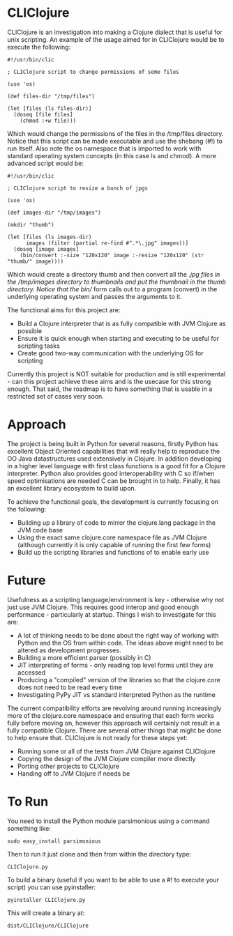 CLIClojure
=========

CLIClojure is an investigation into making a Clojure dialect that is useful for unix scripting.  An example of the usage
aimed for in CLIClojure would be to execute the following:

    #!/usr/bin/clic

    ; CLIClojure script to change permissions of some files

    (use 'os)

    (def files-dir "/tmp/files")

    (let [files (ls files-dir)]
      (doseq [file files]
        (chmod :+w file)))

Which would change the permissions of the files in the /tmp/files directory.  Notice that this script can be made
executable and use the shebang (#!) to run itself.  Also note the os namespace that is imported to work with standard
operating system concepts (in this case ls and chmod).  A more advanced script would be:

    #!/usr/bin/clic

    ; CLIClojure script to resize a bunch of jpgs

    (use 'os)

    (def images-dir "/tmp/images")

    (mkdir "thumb")

    (let [files (ls images-dir)
          images (filter (partial re-find #".*\.jpg" images))]
      (doseq [image images]
        (bin/convert :-size "120x120" image :-resize "120x120" (str "thumb/" image))))

Which would create a directory thumb and then convert all the *.jpg files in the /tmp/images directory to thumbnails and
put the thumbnail in the thumb directory.  Notice that the bin/* form calls out to a program (convert) in the underlying
operating system and passes the arguments to it.

The functional aims for this project are:
  * Build a Clojure interpreter that is as fully compatible with JVM Clojure as possible
  * Ensure it is quick enough when starting and executing to be useful for scripting tasks
  * Create good two-way communication with the underlying OS for scripting
  
Currently this project is NOT suitable for production and is still experimental - can this project achieve these aims
and is the usecase for this strong enough.  That said, the roadmap is to have something that is usable in a restricted
set of cases very soon.


Approach
========

The project is being built in Python for several reasons, firstly Python has excellent Object Oriented capabilities that
will really help to reproduce the OO Java datastructures used extensively in Clojure.  In addition developing in a
higher level language with first class functions is a good fit for a Clojure interpreter.  Python also provides good
interoperability with C so if/when speed optimisations are needed C can be brought in to help.  Finally, it has an
excellent library ecosystem to build upon.

To achieve the functional goals, the development is currently focusing on the following:

  * Building up a library of code to mirror the clojure.lang package in the JVM code base
  * Using the exact same clojure.core namespace file as JVM Clojure (although currently it is only capable of running
  the first few forms)
  * Build up the scripting libraries and functions of to enable early use


Future
======

Usefulness as a scripting language/environment is key - otherwise why not just use JVM Clojure.  This requires good
interop and good enough performance - particularly at startup.  Things I wish to investigate for this are:

  * A lot of thinking needs to be done about the right way of working with Python and the OS from within code.  The ideas
  above might need to be altered as development progresses.
  * Building a more efficient parser (possibly in C)
  * JIT interpreting of forms - only reading top level forms until they are accessed
  * Producing a "compiled" version of the libraries so that the clojure.core does not need to be read every time
  * Investigating PyPy JIT vs standard interpreted Python as the runtime

The current compatibility efforts are revolving around running increasingly more of the clojure.core namespace and
ensuring that each form works fully before moving on, however this approach will certainly not result in a fully
compatible Clojure.  There are several other things that might be done to help ensure that.  CLIClojure is not ready for
these steps yet:

  * Running some or all of the tests from JVM Clojure against CLIClojure
  * Copying the design of the JVM Clojure compiler more directly
  * Porting other projects to CLIClojure
  * Handing off to JVM Clojure if needs be


To Run
========

You need to install the Python module parsimonious using a command something like:

    sudo easy_install parsimonious

Then to run it just clone and then from within the directory type:

    CLIClojure.py

To build a binary (useful if you want to be able to use a #! to execute your script) you can use pyinstaller:

    pyinstaller CLIClojure.py

This will create a binary at:

    dist/CLIClojure/CLIClojure